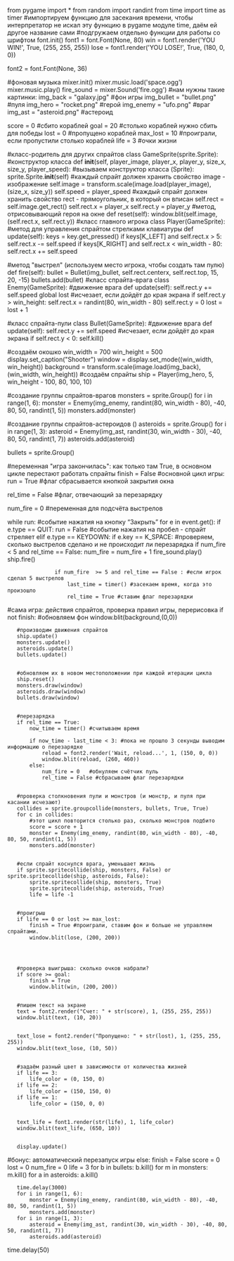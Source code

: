 from pygame import *
from random import randint
from time import time as timer #импортируем функцию для засекания времени, чтобы интерпретатор не искал эту функцию в pygame модуле time, даём ей другое название сами
#подгружаем отдельно функции для работы со шрифтом
font.init()
font1 = font.Font(None, 80)
win = font1.render('YOU WIN!', True, (255, 255, 255))
lose = font1.render('YOU LOSE!', True, (180, 0, 0))


font2 = font.Font(None, 36)


#фоновая музыка
mixer.init()
mixer.music.load('space.ogg')
mixer.music.play()
fire_sound = mixer.Sound('fire.ogg')
#нам нужны такие картинки:
img_back = "galaxy.jpg" #фон игры
img_bullet = "bullet.png" #пуля
img_hero = "rocket.png" #герой
img_enemy = "ufo.png" #враг
img_ast = "asteroid.png" #астероид


score = 0 #сбито кораблей
goal = 20 #столько кораблей нужно сбить для победы
lost = 0 #пропущено кораблей
max_lost = 10 #проиграли, если пропустили столько кораблей
life = 3  #очки жизни


#класс-родитель для других спрайтов
class GameSprite(sprite.Sprite):
#конструктор класса
  def __init__(self, player_image, player_x, player_y, size_x, size_y, player_speed):
      #вызываем конструктор класса (Sprite):
      sprite.Sprite.__init__(self)
      #каждый спрайт должен хранить свойство image - изображение
      self.image = transform.scale(image.load(player_image), (size_x, size_y))
      self.speed = player_speed
      #каждый спрайт должен хранить свойство rect - прямоугольник, в который он вписан
      self.rect = self.image.get_rect()
      self.rect.x = player_x
      self.rect.y = player_y
#метод, отрисовывающий героя на окне
  def reset(self):
      window.blit(self.image, (self.rect.x, self.rect.y))
#класс главного игрока
class Player(GameSprite):
  #метод для управления спрайтом стрелками клавиатуры
   def update(self):
       keys = key.get_pressed()
       if keys[K_LEFT] and self.rect.x > 5:
           self.rect.x -= self.speed
       if keys[K_RIGHT] and self.rect.x < win_width - 80:
           self.rect.x += self.speed


   #метод "выстрел" (используем место игрока, чтобы создать там пулю)
   def fire(self):
       bullet = Bullet(img_bullet, self.rect.centerx, self.rect.top, 15, 20, -15)
       bullets.add(bullet)
#класс спрайта-врага 
class Enemy(GameSprite):
  #движение врага
  def update(self):
      self.rect.y += self.speed
      global lost
      #исчезает, если дойдёт до края экрана
      if self.rect.y > win_height:
          self.rect.x = randint(80, win_width - 80)
          self.rect.y = 0
          lost = lost + 1


#класс спрайта-пули 
class Bullet(GameSprite):
  #движение врага
  def update(self):
      self.rect.y += self.speed
      #исчезает, если дойдёт до края экрана
      if self.rect.y < 0:
          self.kill()
  
#создаём окошко
win_width = 700
win_height = 500
display.set_caption("Shooter")
window = display.set_mode((win_width, win_height))
background = transform.scale(image.load(img_back), (win_width, win_height))
#создаём спрайты
ship = Player(img_hero, 5, win_height - 100, 80, 100, 10)


#создание группы спрайтов-врагов
monsters = sprite.Group()
for i in range(1, 6):
  monster = Enemy(img_enemy, randint(80, win_width - 80), -40, 80, 50, randint(1, 5))
  monsters.add(monster)


#создание группы спрайтов-астероидов ()
asteroids = sprite.Group()
for i in range(1, 3):
   asteroid = Enemy(img_ast, randint(30, win_width - 30), -40, 80, 50, randint(1, 7))
   asteroids.add(asteroid)


bullets = sprite.Group()


#переменная "игра закончилась": как только там True, в основном цикле перестают работать спрайты
finish = False
#основной цикл игры:
run = True #флаг сбрасывается кнопкой закрытия окна


rel_time = False #флаг, отвечающий за перезарядку


num_fire = 0  #переменная для подсчёта выстрелов         


while run:
   #событие нажатия на кнопку “Закрыть”
   for e in event.get():
       if e.type == QUIT:
           run = False
       #событие нажатия на пробел - спрайт стреляет
       elif e.type == KEYDOWN:
           if e.key == K_SPACE:
                   #проверяем, сколько выстрелов сделано и не происходит ли перезарядка
                   if num_fire < 5 and rel_time == False:
                       num_fire = num_fire + 1
                       fire_sound.play()
                       ship.fire()
                     
                   if num_fire  >= 5 and rel_time == False : #если игрок сделал 5 выстрелов
                       last_time = timer() #засекаем время, когда это произошло
                       rel_time = True #ставим флаг перезарядки
              
   #сама игра: действия спрайтов, проверка правил игры, перерисовка
   if not finish:
       #обновляем фон
       window.blit(background,(0,0))


       #производим движения спрайтов
       ship.update()
       monsters.update()
       asteroids.update()
       bullets.update()


       #обновляем их в новом местоположении при каждой итерации цикла
       ship.reset()
       monsters.draw(window)
       asteroids.draw(window)
       bullets.draw(window)


       #перезарядка
       if rel_time == True:
           now_time = timer() #считываем время
       
           if now_time - last_time < 3: #пока не прошло 3 секунды выводим информацию о перезарядке
               reload = font2.render('Wait, reload...', 1, (150, 0, 0))
               window.blit(reload, (260, 460))
           else:
               num_fire = 0   #обнуляем счётчик пуль
               rel_time = False #сбрасываем флаг перезарядки


       #проверка столкновения пули и монстров (и монстр, и пуля при касании исчезают)
       collides = sprite.groupcollide(monsters, bullets, True, True)
       for c in collides:
           #этот цикл повторится столько раз, сколько монстров подбито
           score = score + 1
           monster = Enemy(img_enemy, randint(80, win_width - 80), -40, 80, 50, randint(1, 5))
           monsters.add(monster)


       #если спрайт коснулся врага, уменьшает жизнь
       if sprite.spritecollide(ship, monsters, False) or sprite.spritecollide(ship, asteroids, False):
           sprite.spritecollide(ship, monsters, True)
           sprite.spritecollide(ship, asteroids, True)
           life = life -1


       #проигрыш
       if life == 0 or lost >= max_lost:
           finish = True #проиграли, ставим фон и больше не управляем спрайтами.
           window.blit(lose, (200, 200))




       #проверка выигрыша: сколько очков набрали?
       if score >= goal:
           finish = True
           window.blit(win, (200, 200))


       #пишем текст на экране
       text = font2.render("Счет: " + str(score), 1, (255, 255, 255))
       window.blit(text, (10, 20))


       text_lose = font2.render("Пропущено: " + str(lost), 1, (255, 255, 255))
       window.blit(text_lose, (10, 50))


       #задаём разный цвет в зависимости от количества жизней
       if life == 3:
           life_color = (0, 150, 0)
       if life == 2:
           life_color = (150, 150, 0)
       if life == 1:
           life_color = (150, 0, 0)


       text_life = font1.render(str(life), 1, life_color)
       window.blit(text_life, (650, 10))


       display.update()


   #бонус: автоматический перезапуск игры
   else:
       finish = False
       score = 0
       lost = 0
       num_fire = 0
       life = 3
       for b in bullets:
           b.kill()
       for m in monsters:
           m.kill()
       for a in asteroids:
           a.kill()   
    
       time.delay(3000)
       for i in range(1, 6):
           monster = Enemy(img_enemy, randint(80, win_width - 80), -40, 80, 50, randint(1, 5))
           monsters.add(monster)
       for i in range(1, 3):
           asteroid = Enemy(img_ast, randint(30, win_width - 30), -40, 80, 50, randint(1, 7))
           asteroids.add(asteroid)   


   time.delay(50)
